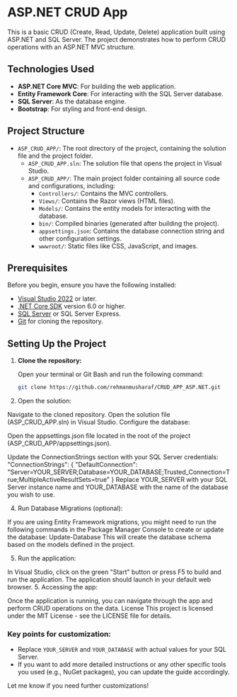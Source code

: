 # ASP.NET CRUD App

This is a basic CRUD (Create, Read, Update, Delete) application built using ASP.NET and SQL Server. The project demonstrates how to perform CRUD operations with an ASP.NET MVC structure.

## Technologies Used

- **ASP.NET Core MVC**: For building the web application.
- **Entity Framework Core**: For interacting with the SQL Server database.
- **SQL Server**: As the database engine.
- **Bootstrap**: For styling and front-end design.

## Project Structure

- `ASP_CRUD_APP/`: The root directory of the project, containing the solution file and the project folder.
  - `ASP_CRUD_APP.sln`: The solution file that opens the project in Visual Studio.
  - `ASP_CRUD_APP/`: The main project folder containing all source code and configurations, including:
    - `Controllers/`: Contains the MVC controllers.
    - `Views/`: Contains the Razor views (HTML files).
    - `Models/`: Contains the entity models for interacting with the database.
    - `bin/`: Compiled binaries (generated after building the project).
    - `appsettings.json`: Contains the database connection string and other configuration settings.
    - `wwwroot/`: Static files like CSS, JavaScript, and images.
  
## Prerequisites

Before you begin, ensure you have the following installed:

- [Visual Studio 2022](https://visualstudio.microsoft.com/downloads/) or later.
- [.NET Core SDK](https://dotnet.microsoft.com/download/dotnet) version 6.0 or higher.
- [SQL Server](https://www.microsoft.com/en-us/sql-server/sql-server-downloads) or SQL Server Express.
- [Git](https://github.com/rehmanmusharaf/CRUD_APP_ASP.NET.git) for cloning the repository.

## Setting Up the Project

1. **Clone the repository:**

   Open your terminal or Git Bash and run the following command:

   ```bash
   git clone https://github.com/rehmanmusharaf/CRUD_APP_ASP.NET.git
2. Open the solution:

Navigate to the cloned repository.
Open the solution file (ASP_CRUD_APP.sln) in Visual Studio.
Configure the database:

Open the appsettings.json file located in the root of the project (ASP_CRUD_APP/appsettings.json).

Update the ConnectionStrings section with your SQL Server credentials:
"ConnectionStrings": {
  "DefaultConnection": "Server=YOUR_SERVER;Database=YOUR_DATABASE;Trusted_Connection=True;MultipleActiveResultSets=true"
}
Replace YOUR_SERVER with your SQL Server instance name and YOUR_DATABASE with the name of the database you wish to use.

4. Run Database Migrations (optional):

If you are using Entity Framework migrations, you might need to run the following commands in the Package Manager Console to create or update the database:
Update-Database
This will create the database schema based on the models defined in the project.

5. Run the application:

In Visual Studio, click on the green "Start" button or press F5 to build and run the application.
The application should launch in your default web browser.
5. Accessing the app:

Once the application is running, you can navigate through the app and perform CRUD operations on the data.
License
This project is licensed under the MIT License - see the LICENSE file for details.

### Key points for customization:
- Replace `YOUR_SERVER` and `YOUR_DATABASE` with actual values for your SQL Server.
- If you want to add more detailed instructions or any other specific tools you used (e.g., NuGet packages), you can update the guide accordingly.

Let me know if you need further customizations!
